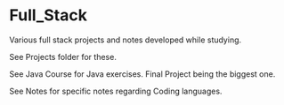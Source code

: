 # Full_Stack

Various full stack projects and notes developed while studying.

See Projects folder for these.

See Java Course for Java exercises. Final Project being the biggest one.

See Notes for specific notes regarding Coding languages.
